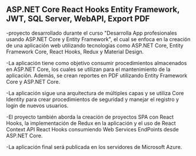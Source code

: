 ## ASP.NET Core React Hooks Entity Framework, JWT, SQL Server, WebAPI, Export PDF
-proyecto desarrollado durante el curso "Desarrolla App profesionales usando ASP.NET Core y Entity Framework", 
el cual se enfoca en la creación de una aplicación web utilizando tecnologías como ASP.NET Core, Entity Framework Core, React Hooks, Redux y Material Design.

-La aplicación tiene como objetivo consumir procedimientos almacenados en ASP.NET Core, los cuales se utilizan 
para el mantenimiento de la aplicación. Además, se crean reportes en PDF utilizando Entity Framework Core y ASP.NET Core.

-La aplicación sigue una arquitectura de múltiples capas y se utiliza Core Identity para crear procedimientos 
de seguridad y manejar el registro y login de nuevos usuarios.

-El proyecto también aborda la creación de proyectos SPA con React Hooks, la implementación de Redux en la 
aplicación y el uso de React Context API React Hooks consumiendo Web Services EndPoints desde ASP.NET Core.

-La aplicación final será publicada en los servidores de Microsoft Azure.
